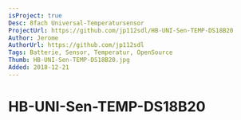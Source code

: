 ```yaml
---
isProject: true
Desc: 8fach Universal-Temperatursensor
ProjectUrl: https://github.com/jp112sdl/HB-UNI-Sen-TEMP-DS18B20
Author: Jerome
AuthorUrl: https://github.com/jp112sdl
Tags: Batterie, Sensor, Temperatur, OpenSource
Thumb: HB-UNI-Sen-TEMP-DS18B20.jpg
Added: 2018-12-21
---
```


# HB-UNI-Sen-TEMP-DS18B20
